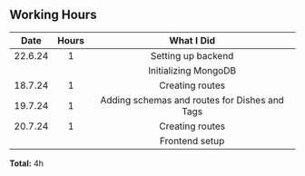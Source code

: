 ## Working Hours

|  Date   | Hours |                  What I Did                   |
| :-----: | :---: | :-------------------------------------------: |
| 22.6.24 |   1   |              Setting up backend               |
|         |       |             Initializing MongoDB              |
| 18.7.24 |   1   |                Creating routes                |
| 19.7.24 |   1   | Adding schemas and routes for Dishes and Tags |
| 20.7.24 |   1   |                Creating routes                |
|         |       |                Frontend setup                 |

**Total:** 4h
